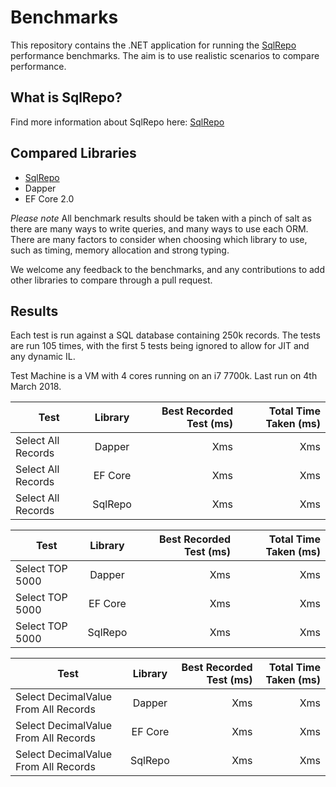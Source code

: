 # Benchmarks
This repository contains the .NET application for running the [SqlRepo](https://github.com/SqlRepo/sqlrepo) performance benchmarks. The aim is to use realistic scenarios to compare performance.

## What is SqlRepo?
Find more information about SqlRepo here: [SqlRepo](https://github.com/SqlRepo/sqlrepo)

## Compared Libraries
* [SqlRepo](https://github.com/SqlRepo/sqlrepo)
* Dapper
* EF Core 2.0

*Please note*
All benchmark results should be taken with a pinch of salt as there are many ways to write queries, and many ways to use each ORM. There are many factors to consider when choosing which library to use, such as timing, memory allocation and strong typing.

We welcome any feedback to the benchmarks, and any contributions to add other libraries to compare through a pull request.

## Results

Each test is run against a SQL database containing 250k records. The tests are run 105 times, with the first 5 tests being ignored to allow for JIT and any dynamic IL.

Test Machine is a VM with 4 cores running on an i7 7700k. Last run on 4th March 2018.


| Test        | Library           | Best Recorded Test (ms)  | Total Time Taken (ms)  |
| ------------- |:-------------:| -----:| -----:|
Select All Records | Dapper | Xms | Xms
Select All Records | EF Core | Xms | Xms
Select All Records | SqlRepo | Xms | Xms

| Test        | Library           | Best Recorded Test (ms)  | Total Time Taken (ms)  |
| ------------- |:-------------:| -----:| -----:|
Select TOP 5000 | Dapper | Xms | Xms
Select TOP 5000 | EF Core | Xms | Xms
Select TOP 5000 | SqlRepo | Xms | Xms

| Test        | Library           | Best Recorded Test (ms)  | Total Time Taken (ms)  |
| ------------- |:-------------:| -----:| -----:|
Select DecimalValue From All Records | Dapper | Xms | Xms
Select DecimalValue From All Records  | EF Core | Xms | Xms
Select DecimalValue From All Records  | SqlRepo | Xms | Xms
